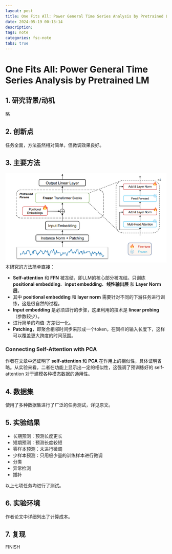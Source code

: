 ```yaml
---
layout: post
title: One Fits All: Power General Time Series Analysis by Pretrained LM
date: 2024-05-19 00:13:14
description: 
tags: note
categories: fsc-note
tabs: true
---
```


# One Fits All: Power General Time Series Analysis by Pretrained LM

## 1. 研究背景/动机
略

## 2. 创新点
任务全面，方法虽然相对简单，但微调效果良好。

## 3. 主要方法
![方法概述图](./pic/onefitsall/structure.jpg)
本研究的方法简单直接：
- **Self-attention** 和 **FFN** 被冻结，即LLM的核心部分被冻结。只训练 **positional embedding**、**input embedding**、**线性输出层** 和 **Layer Norm层**。
- 其中 **positional embedding** 和 **layer norm** 需要针对不同的下游任务进行训练，这是很自然的过程。
- **Input embedding** 是必须进行的步骤，这里利用的技术是 **linear probing**（参数较少）。
- 进行简单的均值-方差归一化。
- **Patching**，即聚合相邻时间步来形成一个token，在同样的输入长度下，这样可以覆盖更大跨度的时间范围。

### Connecting Self-Attention with PCA
作者在文章中还证明了 **self-attention** 和 **PCA** 在作用上的相似性，具体证明省略。从实验来看，二者在功能上显示出一定的相似性，这强调了预训练好的 self-attention 对于建模各种模态数据的通用性。

## 4. 数据集
使用了多种数据集进行了广泛的任务测试，详见原文。

## 5. 实验结果
- 长期预测：预测长度更长
- 短期预测：预测长度较短
- 零样本预测：未进行微调
- 少样本预测：只用极少量的训练样本进行微调
- 分类
- 异常检测
- 插补

以上七项任务均进行了测试。

## 6. 实验环境
作者论文中详细列出了计算成本。

## 7. 复现
FINISH
